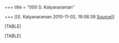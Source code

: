 +++
title = "000 S. Kalyanaraman"

+++
[[S. Kalyanaraman	2010-11-02, 19:08:39 [Source](https://groups.google.com/g/bvparishat/c/-67Z8dnRoP4)]]



[TABLE]

[TABLE]

